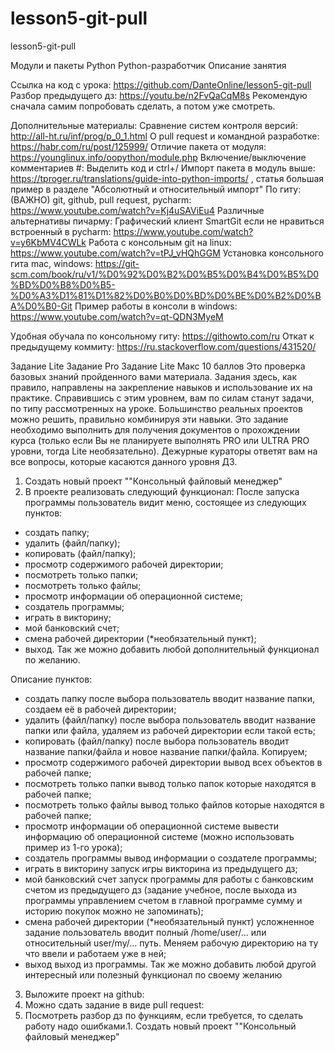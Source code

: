 # lesson5-git-pull
lesson5-git-pull

Модули и пакеты
Python
Python-разработчик
Описание занятия

Ссылка на код с урока:
https://github.com/DanteOnline/lesson5-git-pull
Разбор предыдущего дз:
https://youtu.be/n2FvQaCqM8s
Рекомендую сначала самим попробовать сделать, а потом уже смотреть.

 
Дополнительные материалы:
Сравнение систем контроля версий: http://all-ht.ru/inf/prog/p_0_1.html
О pull request и командной разработке: https://habr.com/ru/post/125999/
Отличие пакета от модуля: https://younglinux.info/oopython/module.php
Включение/выключение комментариев #: Выделить код и ctrl+/
Импорт пакета в модуль выше: https://tproger.ru/translations/guide-into-python-imports/ , статья большая пример в разделе "Абсолютный и относительный импорт"
По гиту: 
(ВАЖНО) git, github, pull request, pycharm: https://www.youtube.com/watch?v=Kj4uSAViEu4
Различные альтернативы пичарму: 
Графический клиент SmartGit если не нравиться встроенный в pycharm: https://www.youtube.com/watch?v=y6KbMV4CWLk
Работа с консольным git на linux: https://www.youtube.com/watch?v=tPJ_vHQhGGM
Установка консольного гита mac, windows: https://git-scm.com/book/ru/v1/%D0%92%D0%B2%D0%B5%D0%B4%D0%B5%D0%BD%D0%B8%D0%B5-%D0%A3%D1%81%D1%82%D0%B0%D0%BD%D0%BE%D0%B2%D0%BA%D0%B0-Git
Пример работы в консоли в windows: https://www.youtube.com/watch?v=qt-QDN3MyeM
 
Удобная обучала по консольному гиту: https://githowto.com/ru
Откат к предыдущему коммиту: https://ru.stackoverflow.com/questions/431520/
 
Задание Lite
Задание Pro
Задание Lite
Макс 10 баллов
Это проверка базовых знаний пройденного вами материала. Задания здесь, как правило, направлены на закрепление навыков и использование их на практике. Справившись с этим уровнем, вам по силам станут задачи, по типу рассмотренных на уроке. Большинство реальных проектов можно решить, правильно комбинируя эти навыки. Это задание необходимо выполнить для получения документов о прохождении курса (только если Вы не планируете выполнять PRO или ULTRA PRO уровни, тогда Lite необязательно). Дежурные кураторы ответят вам на все вопросы, которые касаются данного уровня ДЗ.
1. Создать новый проект ""Консольный файловый менеджер"
2. В проекте реализовать следующий функционал:
После запуска программы пользователь видит меню, состоящее из следующих пунктов:
- создать папку;
- удалить (файл/папку);
- копировать (файл/папку);
- просмотр содержимого рабочей директории;
- посмотреть только папки;
- посмотреть только файлы;
- просмотр информации об операционной системе;
- создатель программы;
- играть в викторину;
- мой банковский счет;
- смена рабочей директории (*необязательный пункт);
- выход.
Так же можно добавить любой дополнительный функционал по желанию.
 
Описание пунктов:
- создать папку
после выбора пользователь вводит название папки, создаем её в рабочей директории;
- удалить (файл/папку)
после выбора пользователь вводит название папки или файла, удаляем из рабочей директории если такой есть;
- копировать (файл/папку)
после выбора пользователь вводит название папки/файла и новое название папки/файла. Копируем;
- просмотр содержимого рабочей директории
вывод всех объектов в рабочей папке;
- посмотреть только папки
вывод только папок которые находятся в рабочей папке;
- посмотреть только файлы
вывод только файлов которые находятся в рабочей папке;
- просмотр информации об операционной системе
вывести информацию об операционной системе (можно использовать пример из 1-го урока);
- создатель программы
вывод информации о создателе программы;
- играть в викторину
запуск игры викторина из предыдущего дз;
- мой банковский счет
запуск программы для работы с банковским счетом из предыдущего дз (задание учебное, после выхода из программы управлением счетом в главной программе сумму и историю покупок можно не запоминать);
- смена рабочей директории (*необязательный пункт)
усложненное задание пользователь вводит полный /home/user/... или относительный user/my/... путь. Меняем рабочую директорию на ту что ввели и работаем уже в ней;
- выход
выход из программы.
Так же можно добавить любой другой интересный или полезный функционал по своему желанию
3. Выложите проект на github:
4. Можно сдать задание в виде pull request:
5. Посмотреть разбор дз по функциям, если требуется, то сделать работу надо ошибками.1. Создать новый проект ""Консольный файловый менеджер"
